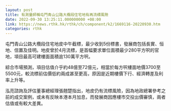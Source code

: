 ```yaml
---
layout: post
title: 有測量師稱屯門青山公路大欖段住宅地有再流標風險
date: 2022-09-30 13:25:11.000000000 +08:00
link: https://news.rthk.hk/rthk/ch/component/k2/1669116-20220930.htm
categories: rthk
---
```


屯門青山公路大欖段住宅地皮中午截標，最少收到5份標書，發展商包括長實、恒地、信置及佳明。地皮曾於4月流標，是首幅要求單位面積最少280平方呎的官地，項目最高可建樓面面積逾130萬平方呎。

綜合市場預測，項目估值介乎約48億至72億元，相當於每方呎樓面地價3700至5500元，較流標前估價低約兩成甚至更高，原因是近期樓價下行、經濟轉差及利率上升等。

泓亮諮詢及評估董事總經理張翹楚指出，地皮仍有流標風險，因為地政總署參考之前的成交案例，或未有反映本港本月加息，而發展商因應樓市交投出價審慎，兩者估值或有較大差異。
